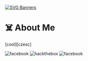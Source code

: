 [![SVG Banners](https://svg-banners.vercel.app/api?type=glitch&text1=🌪️koaziu🌪️&width=1000&height=200)](https://github.com/koziuu/koziuu/blob/main/README.md)

# ☠️ About Me

[cool][czesc]

![facebook](https://img.shields.io/badge/Facebook-3b5998?style=for-the-badge&logo=Facebook&logoColor=white)
![hackthebox](https://img.shields.io/badge/HackTheBox-3b5998?style=for-the-badge&logo=HackTheBox&logoColor=white)
![facebook](https://img.shields.io/badge/GitHub-3b5998?style=for-the-badge&logo=GitHub&logoColor=white)
